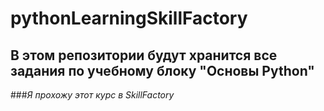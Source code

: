 # pythonLearningSkillFactory
## В этом репозитории будут хранится все задания по учебному блоку "Основы Python" 
###*Я прохожу этот курс в SkillFactory*
